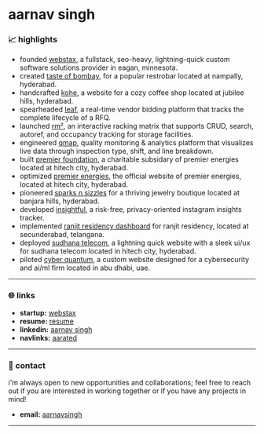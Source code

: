# aarnav singh

### 📈 highlights
- founded      [webstax](https://webstaxinc.vercel.app/), a fullstack, seo-heavy, lightning-quick custom software solutions provider in eagan, minnesota.
- created      [taste of bombay](https://aarnav1729.github.io/tasteofbombay/), for a popular restrobar located at nampally, hyderabad.
- handcrafted  [kohe](https://kohe.vercel.app/), a website for a cozy coffee shop located at jubilee hills, hyderabad.
- spearheaded  [leaf](https://leaf.premierenergiesphotovoltaic.com/), a real-time vendor bidding platform that tracks the complete lifecycle of a RFQ.
- launched     [rm²](https://permatrix.netlify.app/), an interactive racking matrix that supports CRUD, search, autoref, and occupancy tracking for storage facilities.
- engineered   [qmap](https://p4data.netlify.app/), quality monitoring & analytics platform that visualizes live data through inspection type, shift, and line breakdown.
- built        [premier foundation](https://premierfoundation.vercel.app/), a charitable subsidary of premier energies located at hitech city, hyderabad.
- optimized    [premier energies](https://www.premierenergies.com/), the official website of premier energies, located at hitech city, hyderabad.
- pioneered    [sparks n sizzles](https://aarnav1729.github.io/SnSLandingPage/) for a thriving jewelry boutique located at banjara hills, hyderabad.
- developed    [insightful](https://aarnav1729.github.io/bot/), a risk-free, privacy-oriented instagram insights tracker.
- implemented  [ranjit residency dashboard](https://ranjit-residency-admin.vercel.app/) for ranjit residency, located at secunderabad, telangana.
- deployed     [sudhana telecom](https://stpl-five.vercel.app), a lightning quick website with a sleek ui/ux for sudhana telecom located in hitech city, hyderabad.
- piloted      [cyber quantum](https://cyberquantum.vercel.app), a custom website designed for a cybersecurity and ai/ml firm located in abu dhabi, uae.

---

### 🌐 links
- **startup:**  [webstax](https://webstaxinc.vercel.app/)
- **resume:**   [resume](https://aarnavsingh.vercel.app/)
- **linkedin:** [aarnav singh](https://www.linkedin.com/in/aarnavsinghh)
- **navlinks:** [aarated](https://aarnav.vercel.app/)

---

### 📧 contact
i'm always open to new opportunities and collaborations; feel free to reach out if you are interested in working together or if you have any projects in mind!
- **email:** [aarnavsingh](mailto:aarnavsingh836@gmail.com)

---
